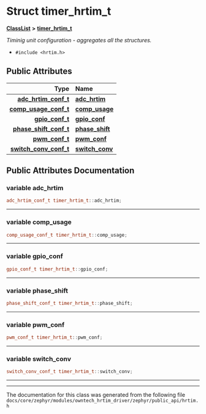 

# Struct timer\_hrtim\_t



[**ClassList**](annotated.md) **>** [**timer\_hrtim\_t**](structtimer__hrtim__t.md)



_Timinig unit configuration - aggregates all the structures._ 

* `#include <hrtim.h>`





















## Public Attributes

| Type | Name |
| ---: | :--- |
|  [**adc\_hrtim\_conf\_t**](structadc__hrtim__conf__t.md) | [**adc\_hrtim**](#variable-adc_hrtim)  <br> |
|  [**comp\_usage\_conf\_t**](structcomp__usage__conf__t.md) | [**comp\_usage**](#variable-comp_usage)  <br> |
|  [**gpio\_conf\_t**](structgpio__conf__t.md) | [**gpio\_conf**](#variable-gpio_conf)  <br> |
|  [**phase\_shift\_conf\_t**](structphase__shift__conf__t.md) | [**phase\_shift**](#variable-phase_shift)  <br> |
|  [**pwm\_conf\_t**](structpwm__conf__t.md) | [**pwm\_conf**](#variable-pwm_conf)  <br> |
|  [**switch\_conv\_conf\_t**](structswitch__conv__conf__t.md) | [**switch\_conv**](#variable-switch_conv)  <br> |












































## Public Attributes Documentation




### variable adc\_hrtim 

```C++
adc_hrtim_conf_t timer_hrtim_t::adc_hrtim;
```




<hr>



### variable comp\_usage 

```C++
comp_usage_conf_t timer_hrtim_t::comp_usage;
```




<hr>



### variable gpio\_conf 

```C++
gpio_conf_t timer_hrtim_t::gpio_conf;
```




<hr>



### variable phase\_shift 

```C++
phase_shift_conf_t timer_hrtim_t::phase_shift;
```




<hr>



### variable pwm\_conf 

```C++
pwm_conf_t timer_hrtim_t::pwm_conf;
```




<hr>



### variable switch\_conv 

```C++
switch_conv_conf_t timer_hrtim_t::switch_conv;
```




<hr>

------------------------------
The documentation for this class was generated from the following file `docs/core/zephyr/modules/owntech_hrtim_driver/zephyr/public_api/hrtim.h`

